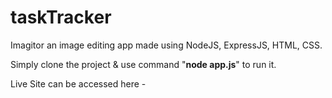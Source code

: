# taskTracker

Imagitor an image editing app made using NodeJS, ExpressJS, HTML, CSS.

Simply clone the project & use command "**node app.js**" to run it.

Live Site can be accessed here -
